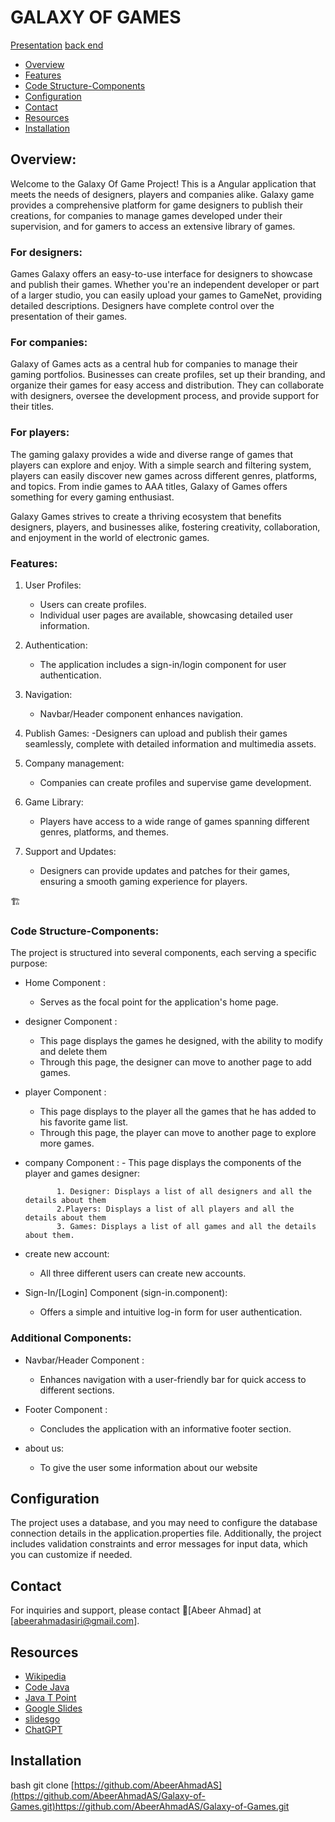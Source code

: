 
# GALAXY OF GAMES
[Presentation](https://docs.google.com/presentation/d/1WFH-f5g4sDzrNarR49ZVdJQ5dc5_Iof44dC7xLShhys/edit?usp=sharing)
[back end](https://github.com/AbeerAhmadAS/VideoGame.git)

- [Overview](#overview)
- [Features](#features)
- [Code Structure-Components](#code-structure-components)
- [Configuration](#configuration)
- [Contact](#contact)
- [Resources](#resources)
- [Installation](#installation)

## Overview:

Welcome to the Galaxy Of Game Project! This is a Angular application that meets the needs of designers, players and companies alike. Galaxy game  provides a comprehensive platform for game designers to publish their creations, for companies to manage games developed under their supervision, and for gamers to access an extensive library of games.


### For designers:
Games Galaxy offers an easy-to-use interface for designers to showcase and publish their games. Whether you're an independent developer or part of a larger studio, you can easily upload your games to GameNet, providing detailed descriptions. Designers have complete control over the presentation of their games.


### For companies:
Galaxy of Games acts as a central hub for companies to manage their gaming portfolios. Businesses can create profiles, set up their branding, and organize their games for easy access and distribution. They can collaborate with designers, oversee the development process, and provide support for their titles.

### For players:
The gaming galaxy provides a wide and diverse range of games that players can explore and enjoy. With a simple search and filtering system, players can easily discover new games across different genres, platforms, and topics. From indie games to AAA titles, Galaxy of Games offers something for every gaming enthusiast.




Galaxy Games strives to create a thriving ecosystem that benefits designers, players, and businesses alike, fostering creativity, collaboration, and enjoyment in the world of electronic games.

### Features:

1. User Profiles:
   - Users can create profiles.
   - Individual user pages are available, showcasing detailed user information.

2. Authentication:
   - The application includes a sign-in/login component for user authentication.

3. Navigation:
   - Navbar/Header component enhances navigation.
  
     
4. Publish Games:
   -Designers can upload and publish their games seamlessly, complete with detailed information and multimedia assets.

   
5. Company management:
   - Companies can create profiles and supervise game development.

6. Game Library:
   - Players have access to a wide range of games spanning different genres, platforms, and themes.


7. Support and Updates:
   - Designers can provide updates and patches for their games, ensuring a smooth gaming experience for players.



🏗️
### Code Structure-Components: 

The project is structured into several components, each serving a specific purpose:

- Home Component :
  - Serves as the focal point for the application's home page.

- designer Component :
   - This page displays the games he designed, with the ability to modify and delete them
   - Through this page, the designer can move to another page to add games.

- player Component :
   - This page displays to the player all the games that he has added to his favorite game list.
   - Through this page, the player can move to another page to explore more games.

  
- company Component :
      - This page displays the components of the player and games designer:
  
             1. Designer: Displays a list of all designers and all the details about them
             2.Players: Displays a list of all players and all the details about them
             3. Games: Displays a list of all games and all the details about them.

- create new account:
     - All three different users can create new accounts.
 
     
- Sign-In/[Login] Component (sign-in.component):
    - Offers a simple and intuitive log-in form for user authentication.

### Additional Components:

- Navbar/Header Component :
  - Enhances navigation with a user-friendly bar for quick access to different sections.

- Footer Component :
  - Concludes the application with an informative footer section.
 
    
- about us:
    - To give the user some information about our website



## Configuration

The project uses a database, and you may need to configure the database connection details in the application.properties file. Additionally, the project includes validation constraints and error messages for input data, which you can customize if needed.


 
## Contact

For inquiries and support, please contact [ِAbeer Ahmad] at [abeerahmadasiri@gmail.com].

## Resources

- [Wikipedia](https://en.wikipedia.org/)
- [Code Java](https://www.codejava.net/)
- [Java T Point](https://www.javatpoint.com/)
- [Google Slides](https://www.google.com/slides/about/)
- [slidesgo](https://slidesgo.com/)
- [ChatGPT](https://www.openai.com/)

##  Installation
   
bash
   git clone [https://github.com/AbeerAhmadAS](https://github.com/AbeerAhmadAS/Galaxy-of-Games.git)https://github.com/AbeerAhmadAS/Galaxy-of-Games.git
